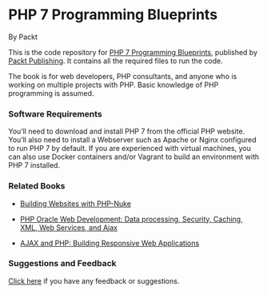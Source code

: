 # PHP 7 Programming Blueprints
By Packt



This is the code repository for [PHP 7 Programming Blueprints](https://www.packtpub.com/application-development/php-7-programming-blueprints?utm_source=github&utm_medium=repository&utm_campaign=9781785889714), published by [Packt Publishing](https://www.packtpub.com/). It contains all the required files to run the code.

The book is for web developers, PHP consultants, and anyone who is working on multiple
projects with PHP. Basic knowledge of PHP programming is assumed.

### Software Requirements
You’ll need to download and install PHP 7 from the official PHP website. You’ll also need to install a Webserver such as Apache or Nginx configured to run PHP 7 by default. If you are experienced with virtual machines, you can also use Docker containers and/or Vagrant to build an environment with PHP 7 installed. 

### Related Books

* [Building Websites with PHP-Nuke](https://www.packtpub.com/web-development/building-websites-php-nuke?utm_source=github&utm_medium=repository&utm_campaign=9781904811053)

* [PHP Oracle Web Development: Data processing, Security, Caching, XML, Web Services, and Ajax](https://www.packtpub.com/web-development/php-oracle-web-development-data-processing-security-caching-xml-web-services-and-aja?utm_source=github&utm_medium=repository&utm_campaign=9781847193636)

* [AJAX and PHP: Building Responsive Web Applications](https://www.packtpub.com/web-development/ajax-and-php-building-responsive-web-applications?utm_source=github&utm_medium=repository&utm_campaign=9781904811824)

### Suggestions and Feedback
 [Click here](https://docs.google.com/forms/d/e/1FAIpQLSe5qwunkGf6PUvzPirPDtuy1Du5Rlzew23UBp2S-P3wB-GcwQ/viewform) if you have any feedback or suggestions.


